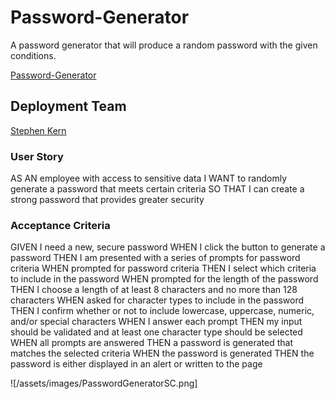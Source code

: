 # Password-Generator

A password generator that will produce a random password with the given conditions.

[Password-Generator](https://stephen-kern.github.io/Password-Generator/)

## Deployment Team 

[Stephen Kern](https://github.com/stephen-kern)

### User Story 

AS AN employee with access to sensitive data
I WANT to randomly generate a password that meets certain criteria SO THAT I can create a strong password that provides greater security

### Acceptance Criteria 

GIVEN I need a new, secure password
WHEN I click the button to generate a password
THEN I am presented with a series of prompts for password criteria
WHEN prompted for password criteria
THEN I select which criteria to include in the password
WHEN prompted for the length of the password
THEN I choose a length of at least 8 characters and no more than 128 characters
WHEN asked for character types to include in the password
THEN I confirm whether or not to include lowercase, uppercase, numeric, and/or special characters
WHEN I answer each prompt
THEN my input should be validated and at least one character type should be selected
WHEN all prompts are answered
THEN a password is generated that matches the selected criteria
WHEN the password is generated
THEN the password is either displayed in an alert or written to the page

![/assets/images/PasswordGeneratorSC.png]